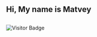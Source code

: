 

## Hi, My name is Matvey

##
![Visitor Badge](https://visitor-badge.laobi.icu/badge?page_id=masleeh)
